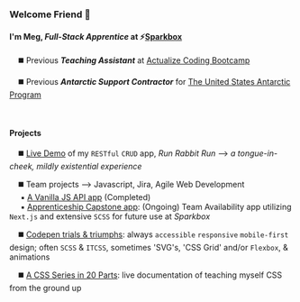 
### **Welcome Friend** :wave:
#### I'm Meg, **_Full-Stack Apprentice_** at :zap:[Sparkbox](https://sparkbox.com/)

&nbsp;&nbsp;&nbsp;&nbsp;:black_medium_square: Previous  **_Teaching Assistant_** at [Actualize Coding Bootcamp](https://anyonecanlearntocode.com/)

&nbsp;&nbsp;&nbsp;&nbsp;:black_medium_square: Previous **_Antarctic Support Contractor_** for [The United States Antarctic Program](https://www.usap.gov/)


<br>

#### Projects

&nbsp;&nbsp;&nbsp;&nbsp;:black_medium_square: [Live Demo](https://youtube.com/embed/SFxVsFiVKoA?start=264&ecver=1) of my `RESTful` `CRUD` app, _Run Rabbit Run_ --> _a tongue-in-cheek, mildly existential experience_

&nbsp;&nbsp;&nbsp;&nbsp;:black_medium_square: Team projects --> Javascript, Jira, Agile Web Development <br>
&nbsp;&nbsp;&nbsp;&nbsp;&nbsp;:black_small_square: [A Vanilla JS API app](https://github.com/howema/apprenticeship-sparkjoke) (Completed)  <br>
&nbsp;&nbsp;&nbsp;&nbsp;&nbsp;:black_small_square: [Apprenticeship Capstone app](https://github.com/sparkbox/team-availability): (Ongoing) Team Availability app utilizing `Next.js` and extensive `SCSS` for future use at _Sparkbox_

&nbsp;&nbsp;&nbsp;&nbsp;:black_medium_square: [Codepen trials & triumphs](https://codepen.io/howema): always `accessible` `responsive` `mobile-first` design; often `SCSS` & `ITCSS`, sometimes 'SVG's, 'CSS Grid' and/or `Flexbox`, & animations

&nbsp;&nbsp;&nbsp;&nbsp;:black_medium_square: [A CSS Series in 20 Parts](https://mhowe.dev/html-css-rainforest-safari/): live documentation of teaching myself CSS from the ground up
